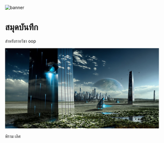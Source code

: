 ![banner]([https://k-lytics.com/wp-content/uploads/2018/07/FB-Sci-Fi-Town-in-future-planet-1200.png](https://github.com/Phiram66/Phiram66.github.io/tree/main))

# สมุดบันทึก

สำหรับรายวิชา oop

![download banner](./banner1.jpg)

พิราม เลิศ
